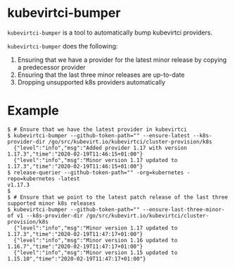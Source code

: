 kubevirtci-bumper
===============

`kubevirtci-bumper` is a tool to automatically bump kubevirtci providers.

`kubevirtci-bumper` does the following:

1. Ensuring that we have a provider for the latest minor release by copying a predecessor provider
2. Ensuring that the last three minor releases are up-to-date
3. Dropping unsupported k8s providers automatically

Example
=======

```
$ # Ensure that we have the latest provider in kubevirtci
$ kubevirtci-bumper --github-token-path="" --ensure-latest --k8s-provider-dir /go/src/kubevirt.io/kubevirtci/cluster-provision/k8s
  {"level":"info","msg":"Added provider 1.17 with version 1.17.3","time":"2020-02-19T11:46:15+01:00"}
  {"level":"info","msg":"Minor version 1.17 updated to 1.17.3","time":"2020-02-19T11:46:15+01:00"}
$ release-querier --github-token-path="" -org=kubernetes -repo=kubernetes -latest
v1.17.3
$
$ # Ensure that we point to the latest patch release of the last three supported minor k8s releases
$ kubevirtci-bumper --github-token-path="" --ensure-last-three-minor-of v1 --k8s-provider-dir /go/src/kubevirt.io/kubevirtci/cluster-provision/k8s
  {"level":"info","msg":"Minor version 1.17 updated to 1.17.3","time":"2020-02-19T11:47:17+01:00"}
  {"level":"info","msg":"Minor version 1.16 updated to 1.16.7","time":"2020-02-19T11:47:17+01:00"}
  {"level":"info","msg":"Minor version 1.15 updated to 1.15.10","time":"2020-02-19T11:47:17+01:00"}
```

